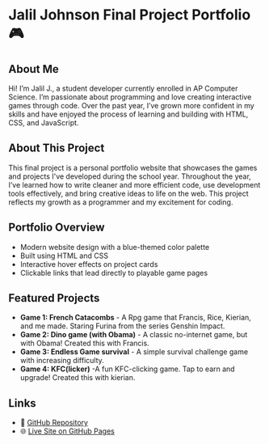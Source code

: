 # Jalil Johnson Final Project Portfolio 🎮

## About Me
Hi! I’m Jalil J., a student developer currently enrolled in AP Computer Science. I’m passionate about programming and love creating interactive games through code. Over the past year, I’ve grown more confident in my skills and have enjoyed the process of learning and building with HTML, CSS, and JavaScript.

## About This Project
This final project is a personal portfolio website that showcases the games and projects I've developed during the school year. Throughout the year, I’ve learned how to write cleaner and more efficient code, use development tools effectively, and bring creative ideas to life on the web. This project reflects my growth as a programmer and my excitement for coding.

## Portfolio Overview
- Modern website design with a blue-themed color palette
- Built using HTML and CSS
- Interactive hover effects on project cards
- Clickable links that lead directly to playable game pages

## Featured Projects
- **Game 1: French Catacombs** - A Rpg game that Francis, Rice, Kierian, and me made. Staring Furina from the series Genshin Impact.
- **Game 2: Dino game (with Obama)** - A classic no-internet game, but with Obama! Created this with Francis.
- **Game 3: Endless Game survival** - A simple survival challenge game with increasing difficulty.
- **Game 4: KFC(licker)** -A fun KFC-clicking game. Tap to earn and upgrade! Created this with kierian.

## Links
- 🔗 [GitHub Repository](https://github.com/Randomman123598/Project-Portfolio.github.io)  
- 🌐 [Live Site on GitHub Pages](https://randomman123598.github.io/Project-Portfolio.github.io/)
